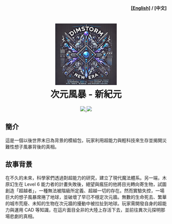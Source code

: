 <p align="right"><b><a href="README.md">[English]</a> / [中文]</b></p>

<h1 align="center">
  <img src="icon.png"/ >
  <br / >
  次元風暴 - 新紀元
</h1>
<p align="center"><a href="https://www.curseforge.com/minecraft/modpacks/dimstorm-new-era">
  <img src="https://cf.way2muchnoise.eu/1137333.svg?badge_style=for_the_badge" / >
  <img src="https://cf.way2muchnoise.eu/versions/1137333_latest.svg?badge_style=for_the_badge"/ >
</a></p>

## 簡介

這是一個以後世界末日為背景的模組包，玩家利用超能力與輕科技來生存並揭開災難性想子風暴背後的真相。

## 故事背景

在不久的未來，科學家們透過對超能力的研究，建立了現代魔法體系。另一端，木原幻生在 Level 6 能力者的計畫失敗後，絕望與瘋狂的他將目光轉向寄生物，試圖創造「超越者」，一種無法被階級所定義、超越一切的存在。然而實驗失控，一場巨大的想子風暴席捲了地球，並破壞了早已不穩定次元牆。無數的生命死去、繁華的城市荒廢、未知的生物在次元牆的擾動中被拉扯到地球。玩家需開發自身的超能力與運用 CAD 等知識，在這片面目全非的大陸上存活下去，並前往異次元探明那場悲劇的真相。
